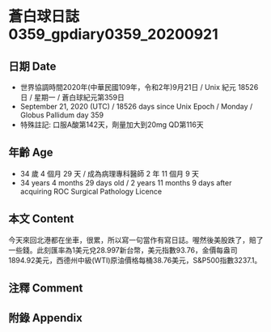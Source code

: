 [_metadata_:encoding]: - "utf-8"
[_metadata_:language]: - "zh-Hant-TW"
[_metadata_:fileformat]: - "markdown"
[_metadata_:MIME_type]: - "text/plain"
[_metadata_:markdown_version]: - "commonmark version 0.29"
[_metadata_:markdown_spec]: - "https://spec.commonmark.org/0.29/"

# 蒼白球日誌0359_gpdiary0359_20200921 #

## 日期 Date ##

* 世界協調時間2020年(中華民國109年，令和2年)9月21日 / Unix 紀元 18526 日 / 星期一 / 蒼白球紀元第359日
* September 21, 2020 (UTC) / 18526 days since Unix Epoch / Monday / Globus Pallidum day 359
* 特殊註記: 口服A酸第142天，劑量加大到20mg QD第116天

## 年齡 Age ##

* 34 歲 4 個月 29 天 / 成為病理專科醫師 2 年 11 個月 9 天
* 34 years 4 months 29 days old / 2 years 11 months 9 days after acquiring ROC Surgical Pathology Licence

## 本文 Content ##

今天來回北港都在坐車，很累，所以寫一句當作有寫日誌。喔然後美股跌了，賠了一些錢。此刻匯率為1美元兌28.997新台幣，美元指數93.76，金價每盎司1894.92美元，西德州中級(WTI)原油價格每桶38.76美元，S&P500指數3237.1。


## 注釋 Comment ##


## 附錄 Appendix ##

